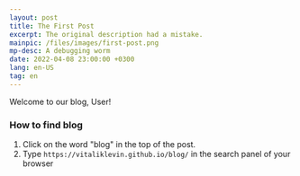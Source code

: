 ```yaml
---
layout: post
title: The First Post
excerpt: The original description had a mistake.
mainpic: /files/images/first-post.png
mp-desc: A debugging worm
date: 2022-04-08 23:00:00 +0300
lang: en-US
tag: en
---
```


Welcome to our blog, User! 

### How to find blog

1. Click on the word "blog" in the top of the post.
2. Type `https://vitaliklevin.github.io/blog/` in the search panel of your browser